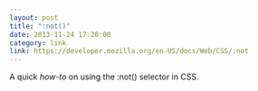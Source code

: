 ```yaml
---
layout: post
title: ":not()"
date: 2013-11-24 17:20:00
category: link
link: https://developer.mozilla.org/en-US/docs/Web/CSS/:not
---
```


A quick *how-to* on using the :not() selector in CSS.